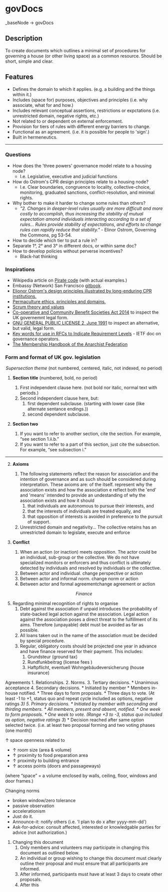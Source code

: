 # govDocs
_baseNode → govDocs

## Description
To create documents which outlines a minimal set of procedures for governing a house (or other living space) as a common resource. Should be short, simple and clear.

## Features
* Defines the domain to which it applies. (e.g. a building and the things within it.)
* Includes (space for) purposes, objectives and principles (i.e. why associate, what for and how.)
* Includes relevant conceptual assertions, restrictions or expctations (i.e. unrestricted domain, negative rights, etc.)
* Not related to or dependent on external enforcement.
* Provision for tiers of rules with different energy barriers to change.
* Functional as an agreement. (i.e. it is possible for people to 'sign'.)
* Built in hermeneutics.

------

### Questions
* How does the 'three powers' governance model relate to a housing node?
	* I.e. Legislative, executive and judicial functions
* How do Ostrom's CPR design principles relate to a housing node? 
	* I.e. Clear boundaries, congruence to locality, collective-choice, monitoring, graduated sanctions, conflict-resolution, and minimal rights.
* Why bother to make it harder to change some rules than others?
	* _"2. Changes in deeper-level rules usually are more difficult and more costly to accomplish, thus increasing the stability of mutual expectation amond individuals interacting according to a set of rules... Rules provide stability of expectations, and efforts to change rules can rapidly reduce that stability."_ - Elinor Ostrom, Governing the Commons, pg 53-54.
* How to decide which tier to put a rule in?
* Separate 1°, 2° and 3° in different docs, or within same doc?
* How to develop policies without perverse incentives?
	* Black-hat thinking

### Inspirations
* Wikipedia article on [Pirate code](https://en.wikipedia.org/wiki/Pirate_code) (with actual examples.)
* Embassy (Network) San Francisco [gitbook](https://embassynetwork.gitbooks.io/embassy-sf/content/).
* [Elionor Ostrom's design principles illustrated by long-enduring CPR institutions.](https://github.com/DougInAMug/projects/blob/master/xOstromPrinciples.md) 
* [Permaculture ethics, principles and domains.](http://www.holmgren.com.au/downloads/Essence_of_Pc_EN.pdf)
* [Scrum theory and values](http://www.scrumguides.org/scrum-guide.html)
* [Co-operative and Community Benefit Societies Act 2014](http://www.legislation.gov.uk/ukpga/2014/14/pdfs/ukpga_20140014_en.pdf) to inspect the UK governemnt legal form.
* [GNU GENERAL PUBLIC LICENSE 2, June 1991](https://www.gnu.org/licenses/gpl-2.0.txt) to inspect an alternative, but valid, legal form.
* [Key words for use in RFCs to Indicate Requirement Levels](https://tools.ietf.org/html/rfc2119) - IETF doc on governance operators.
* [The Membership Handbook of the Anarchist Federation](https://afed.org.uk/wp-content/uploads/2015/07/MEMBERS-HANDBOOK-web-version-2a.pdf)	

### Form and format of UK gov. legislation

<p align="center">
	<i>Supersection theme</i> (not numbered, centered, italic, not indexed, no period)
</p>

1. **Section title** (numbered, bold, no period)
	1. First independent clause here. (not bold nor italic, normal text with periods.)
	2. Second independent clause here, but:
		1. first dependent subclause. (starting with lower case (like alternate sentance endings.))
		2. second dependent subclause.
			
2. **Section two**
	1. If you want to refer to another section, cite the section. For example, “see section 1.ii.b.”
	2. If you want to refer to a part of this section, just cite the subsection. For example, “see subsection i.”

------

2. **Axioms**
	1. The following statements reflect the reason for association and the intention of governance and as such should be considered during interpretation. These axioms are: of the  itself. represent why the association exists and how the association e reflect both the 'end' and 'means'  intended to provide an undestanding of why the association exists and how it should 
		1. that individuals are autonomous to pursue their interests, and
		2. that the interests of individuals are treated equally, and
		3. that opposition of interests is avoided in preference to the pursuit of support.
	2. Unrestricted domain and negativity... The collective retains has an unrestricted domain to legislate, execute and enforce

3. **Conflict**
	1. When an action (or inaction) meets opposition. The actor could be an individual, sub-group or the collective. We do not have specialized monitors or enforcers and thus conflict is ultimately detected by individuals and resolved by individuals or the collective.
	1. Between actor and individual. change perspective or action
	2. Between actor and informal norm.	change norm or action
	3. Between actor and formal agreementchange agreement or action 
	
<p align="center"><i>Finance</i></p>

5. Regarding minimal recognition of rights to organise
	1. Debt against the association if unpaid introduces the probability of state-backed legal action against the association. Legal action against the association poses a direct threat to the fulfillment of its aims. Therefore (unpayable) debt must be avoided as far as possible.
	2. All loans taken out in the name of the association must be decided by special procedure.
	3. Regular, obligatory costs should be projected one year in advance and have finance reserved for their payment. This includes:
		1. Grundsteur (ground tax)
		2. Rundfunkbeitrag (license fees )
		3. Haftpflicht, eventuell Wohngebäudeversicherung (house insurance)

Agreements
	1. Relationships.
	2. Norms.
	3. Tertiary decisions.
		* Unanimous acceptance
	4. Secondary decisions.
		* Initiated by member
		* Members in-house notified.
		* Three days to form proposals.
		* Three days to vote. (At least -1 to +1, status quo and repeat cycle included as options, negative ratings *3)
	5. Primary decisions.
		* Initiated by member with seconding and thirding members.
		* All members, present and absent, notified.
		* One week to form proposals.
		* One week to vote. (Range +3 to -3, status quo included as option, negative ratings 3*)
		* Decision reached after same option selected twice. (i.e. at least two proposal forming and two voting phases (one month))

↑ space openness related to 
* ↑ room size (area & volume)
* ↑ proximity to food preparation area
* ↑ proximity to building entrance
* ↑ access points (doors and passageways)

(where “space” = a volume enclosed by walls, ceiling, floor, windows and door frames.)

Changing norms
* broken window/zero tolerance
* passive observation
* accelerationism
* Just do it.
* Announce-it: notify others (i.e. 'I plan to do x after yyyy-mm-dd')
* Ask-for-advice: consult affected, interested or knowledgable parties for advice (not authorization.)	

1. Changing this document
	1. Only members and volunteers may participate in changing this document as outlined below.
	1. An individual or group wishing to change this document must clearly outline their proposal and must ensure that all participants are informed.
	1. After informed, participants must have at least 3 days to create other proposals.
	1. After this
